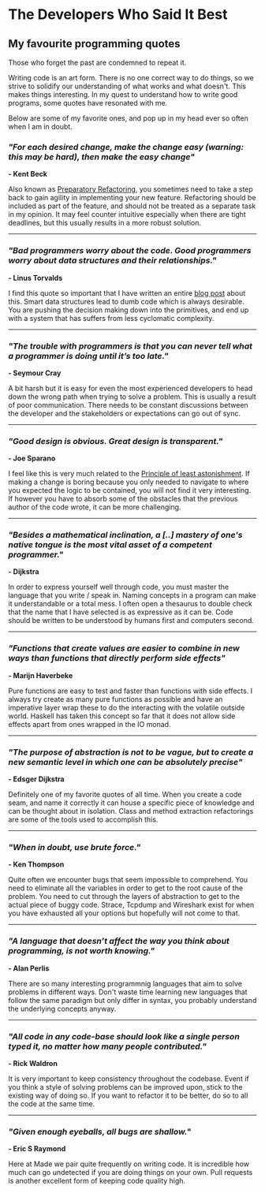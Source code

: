 # The Developers Who Said It Best

## My favourite programming quotes


Those who forget the past are condemned to repeat it.

Writing code is an art form. There is no one correct way to do things, so we strive to solidify our understanding of what works and what doesn't.
This makes things interesting.  In my quest to understand how to write good programs, some quotes have resonated with me.

Below are some of my favorite ones, and pop up in my head ever so often when I am in doubt.

### *"For each desired change, make the change easy (warning: this may be hard), then make the easy change"*

**- Kent Beck**

Also known as [Preparatory Refactoring](http://martinfowler.com/articles/preparatory-refactoring-example.html), you sometimes need to take a step back
to gain agility in implementing your new feature.
Refactoring should be included as part of the feature, and should not be treated as a separate task in my opinion.
It may feel counter intuitive especially when there are tight deadlines, but this usually results in a more robust solution.

---

### *"Bad programmers worry about the code. Good programmers worry about data structures and their relationships."*

**- Linus Torvalds**

I find this quote so important that I have written an entire [blog post](https://www.madetech.com/blog/data-structures-at-the-heart-of-your-system) about this.  Smart data structures lead to dumb code which is always desirable.  You are pushing the decision making down into the primitives, and end up with a system that has suffers from less cyclomatic complexity.

---

### *"The trouble with programmers is that you can never tell what a programmer is doing until it’s too late."*

**- Seymour Cray**

A bit harsh but it is easy for even the most experienced developers to head down the wrong path when trying to solve a problem.
This is usually a result of poor communication. There needs to be constant discussions between the developer and the stakeholders or expectations can
go out of sync.

---

### *"Good design is obvious. Great design is transparent."*

**- Joe Sparano**

I feel like this is very much related to the [Principle of least astonishment](https://en.wikipedia.org/wiki/Principle_of_least_astonishment).
If making a change is boring because you only needed to navigate to where you expected the logic to be contained, you will not find it very interesting.
If however you have to absorb some of the obstacles that the previous author of the code wrote, it can be more challenging.

---

### *"Besides a mathematical inclination, a [..] mastery of one's native tongue is the most vital asset of a competent programmer."*

**- Dijkstra**

In order to express yourself well through code, you must master the language that you write / speak in.
Naming concepts in a program can make it understandable or a total mess. I often open a thesaurus to double check that the name that I have selected
is as expressive as it can be. Code should be written to be understood by humans first and computers second.

---

### *"Functions that create values are easier to combine in new ways than functions that directly perform side effects"*

**- Marijn Haverbeke**

Pure functions are easy to test and faster than functions with side effects.
I always try create as many pure functions as possible and have an imperative layer wrap these to do the interacting with the volatile outside world.
Haskell has taken this concept so far that it does not allow side effects apart from ones wrapped in the IO monad.

---

### *"The purpose of abstraction is not to be vague, but to create a new semantic level in which one can be absolutely precise"*

**- Edsger Dijkstra**

Definitely one of my favorite quotes of all time.  When you create a code seam, and name it correctly it can house a specific piece of knowledge and
can be thought about in isolation. Class and method extraction refactorings are some of the tools used to accomplish this.

---

### *"When in doubt, use brute force."*

**- Ken Thompson**

Quite often we encounter bugs that seem impossible to comprehend. You need to eliminate all the variables in order to get to the root
cause of the problem.
You need to cut through the layers of abstraction to get to the actual piece of buggy code. Strace, Tcpdump and Wireshark exist for when you have
exhausted all your options but hopefully will not come to that.

---

### *"A language that doesn’t affect the way you think about programming, is not worth knowing."*

**- Alan Perlis**

There are so many interesting programmnig languages that aim to solve problems in different ways.
Don't waste time learning new languages that follow the same paradigm but only differ in syntax, you probably understand the underlying concepts
anyway.

---

### *"All code in any code-base should look like a single person typed it, no matter how many people contributed."*

**- Rick Waldron**

It is very important to keep consistency throughout the codebase.
Event if you think a style of solving problems can be improved upon, stick to the existing way of doing so.
If you want to refactor it to be better, do so to all the code at the same time.

---

### *"Given enough eyeballs, all bugs are shallow."*

**- Eric S Raymond**

Here at Made we pair quite frequently on writing code.  It is incredible how much can go undetected if you are doing things on your own.
Pull requests is another excellent form of keeping code quality high.
